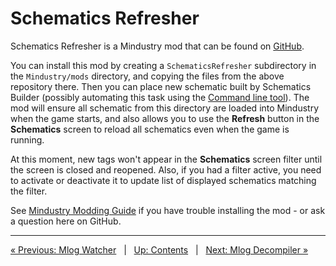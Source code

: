 # Schematics Refresher

Schematics Refresher is a Mindustry mod that can be found on [GitHub](https://github.com/cardillan/SchematicsRefresher).

You can install this mod by creating a `SchematicsRefresher` subdirectory in the `Mindustry/mods` directory, and copying the files from the above repository there. Then you can place new schematic built by Schematics Builder (possibly automating this task using the [Command line tool](TOOLS-CMDLINE.markdown)). The mod will ensure all schematic from this directory are loaded into Mindustry when the game starts, and also allows you to use the **Refresh** button in the **Schematics** screen to reload all schematics even when the game is running.

At this moment, new tags won't appear in the **Schematics** screen filter until the screen is closed and reopened. Also, if you had a filter active, you need to activate or deactivate it to update list of displayed schematics matching the filter.

See [Mindustry Modding Guide](https://simonwoodburyforget.github.io/mindustry-modding/) if you have trouble installing the mod - or ask a question here on GitHub.

---

[« Previous: Mlog Watcher](TOOLS-MLOG-WATCHER.markdown) &nbsp; | &nbsp; [Up: Contents](SYNTAX.markdown) &nbsp; | &nbsp; [Next: Mlog Decompiler »](TOOLS-MLOG-DECOMPILER.markdown)
